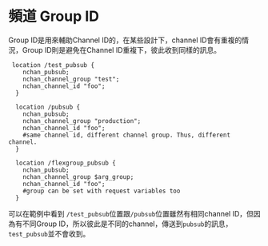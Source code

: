 # 頻道 Group ID

Group ID是用來輔助Channel ID的，在某些設計下，channel ID會有重複的情況，Group ID則是避免在Channel ID重複下，彼此收到同樣的訊息。

```
 location /test_pubsub {
    nchan_pubsub;
    nchan_channel_group "test";
    nchan_channel_id "foo";
  }

  location /pubsub {
    nchan_pubsub;
    nchan_channel_group "production";
    nchan_channel_id "foo";
    #same channel id, different channel group. Thus, different channel.
  }

  location /flexgroup_pubsub {
    nchan_pubsub;
    nchan_channel_group $arg_group;
    nchan_channel_id "foo";
    #group can be set with request variables too
  }
```

可以在範例中看到 `/test_pubsub`位置跟`/pubsub`位置雖然有相同channel ID，但因為有不同Group ID，所以彼此是不同的channel，傳送到`pubsub`的訊息，`test_pubsub`並不會收到。

